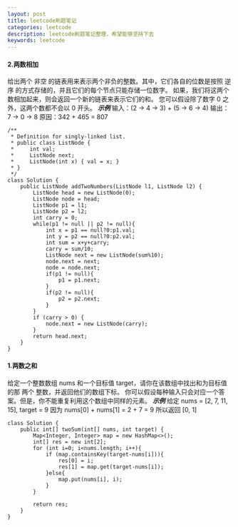 ```yaml
---
layout: post
title: leetcode刷题笔记
categories: leetcode
description: leetcode刷题笔记整理，希望能够坚持下去
keywords: leetcode
---
```


#### 2.两数相加
给出两个 非空 的链表用来表示两个非负的整数。其中，它们各自的位数是按照 逆序 的方式存储的，并且它们的每个节点只能存储一位数字。
如果，我们将这两个数相加起来，则会返回一个新的链表来表示它们的和。
您可以假设除了数字 0 之外，这两个数都不会以 0 开头。
***示例***
输入：(2 -> 4 -> 3) + (5 -> 6 -> 4)
输出：7 -> 0 -> 8
原因：342 + 465 = 807

```
/**
 * Definition for singly-linked list.
 * public class ListNode {
 *     int val;
 *     ListNode next;
 *     ListNode(int x) { val = x; }
 * }
 */
class Solution {
    public ListNode addTwoNumbers(ListNode l1, ListNode l2) {
        ListNode head = new ListNode(0);
        ListNode node = head;
        ListNode p1 = l1;
        ListNode p2 = l2;
        int carry = 0;
        while(p1 != null || p2 != null){
            int x = p1 == null?0:p1.val;
            int y = p2 == null?0:p2.val;
            int sum = x+y+carry;
            carry = sum/10;
            ListNode next = new ListNode(sum%10);
            node.next = next;
            node = node.next;
            if(p1 != null){
                p1 = p1.next;
            }
            if(p2 != null){
                p2 = p2.next;
            }
        }
        if (carry > 0) {
            node.next = new ListNode(carry);
        }
        return head.next;
    }
}
```

#### 1.两数之和

给定一个整数数组 nums 和一个目标值 target，请你在该数组中找出和为目标值的那 两个 整数，并返回他们的数组下标。
你可以假设每种输入只会对应一个答案。但是，你不能重复利用这个数组中同样的元素。
***示例***
给定 nums = [2, 7, 11, 15], target = 9
因为 nums[0] + nums[1] = 2 + 7 = 9
所以返回 [0, 1]

```
class Solution {
    public int[] twoSum(int[] nums, int target) {
        Map<Integer, Integer> map = new HashMap<>();
        int[] res = new int[2];
        for (int i=0; i<nums.length; i++){
            if (map.containsKey(target-nums[i])){
                res[0] = i;
                res[1] = map.get(target-nums[i]);
            }else{
                map.put(nums[i], i);
            }
        }
        
        return res;
    }
}
```

